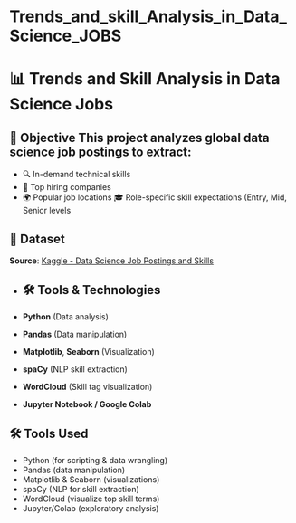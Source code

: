 # Trends_and_skill_Analysis_in_Data_Science_JOBS

# 📊 Trends and Skill Analysis in Data Science Jobs 

## 🧠 Objective  This project analyzes global data science job postings to extract:
- 🔍 In-demand technical skills
-  🏢 Top hiring companies
- 🌍 Popular job locations
   🎓 Role-specific skill expectations (Entry, Mid, Senior levels
   
## 📂 Dataset
**Source**: [Kaggle - Data Science Job Postings and Skills](https://www.kaggle.com/datasets/asaniczka/data-science-job-postings-and-skills)


- ## 🛠 Tools & Technologies

- **Python** (Data analysis)
- **Pandas** (Data manipulation)
- **Matplotlib**, **Seaborn** (Visualization)
- **spaCy** (NLP skill extraction)
- **WordCloud** (Skill tag visualization)
- **Jupyter Notebook / Google Colab**


## 🛠 Tools Used
- Python (for scripting & data wrangling)
- Pandas (data manipulation)
- Matplotlib & Seaborn (visualizations)
- spaCy (NLP for skill extraction)
- WordCloud (visualize top skill terms)
- Jupyter/Colab (exploratory analysis)





